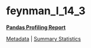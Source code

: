 # feynman_I_14_3

[**Pandas Profiling Report**](https://epistasislab.github.io/pmlb/profile/feynman_I_14_3.html)

[Metadata](metadata.yaml) | [Summary Statistics](summary_stats.tsv)

